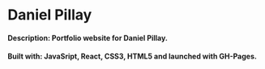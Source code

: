 # Daniel Pillay
#### Description: Portfolio website for Daniel Pillay.
#### Built with: JavaSript, React, CSS3, HTML5 and launched with GH-Pages.